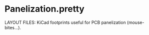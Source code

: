
Panelization.pretty
===================

LAYOUT FILES: KiCad footprints useful for PCB panelization (mouse-bites...).

